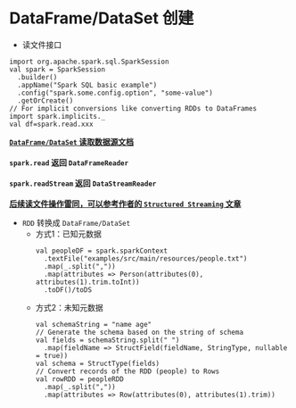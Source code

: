# DataFrame/DataSet 创建

* 读文件接口
```
import org.apache.spark.sql.SparkSession
val spark = SparkSession
  .builder()
  .appName("Spark SQL basic example")
  .config("spark.some.config.option", "some-value")
  .getOrCreate()
// For implicit conversions like converting RDDs to DataFrames
import spark.implicits._
val df=spark.read.xxx
```
**[`DataFrame/DataSet` 读取数据源文档](http://spark.apache.org/docs/latest/api/scala/index.html#org.apache.spark.sql.DataFrameReader) <br><br>`spark.read` 返回 `DataFrameReader` <br><br> `spark.readStream` 返回 `DataStreamReader`<br><br>[后续读文件操作雷同，可以参考作者的 `Structured Streaming` 文章](http://ishare.58corp.com/index.php/topic/show/744)**

* `RDD` 转换成 `DataFrame/DataSet`
  - 方式1：已知元数据
	```
	val peopleDF = spark.sparkContext
	  .textFile("examples/src/main/resources/people.txt")
	  .map(_.split(","))
	  .map(attributes => Person(attributes(0), attributes(1).trim.toInt))
	  .toDF()/toDS
	```
  - 方式2：未知元数据
	```
	val schemaString = "name age"
	// Generate the schema based on the string of schema
	val fields = schemaString.split(" ")
	  .map(fieldName => StructField(fieldName, StringType, nullable = true))
	val schema = StructType(fields)
	// Convert records of the RDD (people) to Rows
	val rowRDD = peopleRDD
	  .map(_.split(","))
	  .map(attributes => Row(attributes(0), attributes(1).trim))
	```
